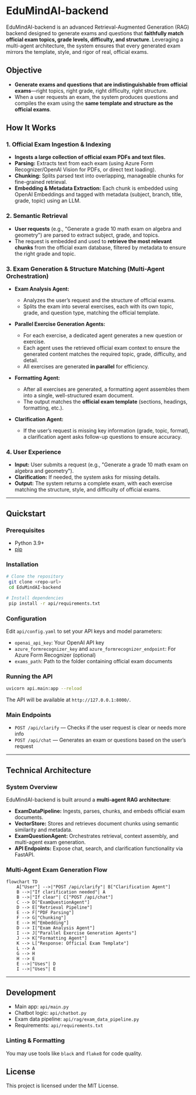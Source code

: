 # EduMindAI-backend

EduMindAI-backend is an advanced Retrieval-Augmented Generation (RAG) backend designed to generate exams and questions that **faithfully match official exam topics, grade levels, difficulty, and structure**. Leveraging a multi-agent architecture, the system ensures that every generated exam mirrors the template, style, and rigor of real, official exams.

## Objective
- **Generate exams and questions that are indistinguishable from official exams**—right topics, right grade, right difficulty, right structure.
- When a user requests an exam, the system produces questions and compiles the exam using the **same template and structure as the official exams**.

## How It Works

### 1. Official Exam Ingestion & Indexing
- **Ingests a large collection of official exam PDFs and text files.**
- **Parsing:** Extracts text from each exam (using Azure Form Recognizer/OpenAI Vision for PDFs, or direct text loading).
- **Chunking:** Splits parsed text into overlapping, manageable chunks for fine-grained retrieval.
- **Embedding & Metadata Extraction:** Each chunk is embedded using OpenAI Embeddings and tagged with metadata (subject, branch, title, grade, topic) using an LLM.

### 2. Semantic Retrieval
- **User requests** (e.g., "Generate a grade 10 math exam on algebra and geometry") are parsed to extract subject, grade, and topics.
- The request is embedded and used to **retrieve the most relevant chunks** from the official exam database, filtered by metadata to ensure the right grade and topic.

### 3. Exam Generation & Structure Matching (Multi-Agent Orchestration)

- **Exam Analysis Agent:**
  - Analyzes the user’s request and the structure of official exams.
  - Splits the exam into several exercises, each with its own topic, grade, and question type, matching the official template.

- **Parallel Exercise Generation Agents:**
  - For each exercise, a dedicated agent generates a new question or exercise.
  - Each agent uses the retrieved official exam context to ensure the generated content matches the required topic, grade, difficulty, and detail.
  - All exercises are generated **in parallel** for efficiency.

- **Formatting Agent:**
  - After all exercises are generated, a formatting agent assembles them into a single, well-structured exam document.
  - The output matches the **official exam template** (sections, headings, formatting, etc.).

- **Clarification Agent:**
  - If the user’s request is missing key information (grade, topic, format), a clarification agent asks follow-up questions to ensure accuracy.

### 4. User Experience
- **Input:** User submits a request (e.g., "Generate a grade 10 math exam on algebra and geometry").
- **Clarification:** If needed, the system asks for missing details.
- **Output:** The system returns a complete exam, with each exercise matching the structure, style, and difficulty of official exams.

---

## Quickstart

### Prerequisites
- Python 3.9+
- [pip](https://pip.pypa.io/en/stable/)

### Installation
```bash
# Clone the repository
 git clone <repo-url>
 cd EduMindAI-backend

# Install dependencies
 pip install -r api/requirements.txt
```

### Configuration
Edit `api/config.yaml` to set your API keys and model parameters:
- `openai_api_key`: Your OpenAI API key
- `azure_formrecognizer_key` and `azure_formrecognizer_endpoint`: For Azure Form Recognizer (optional)
- `exams_path`: Path to the folder containing official exam documents

### Running the API
```bash
uvicorn api.main:app --reload
```
The API will be available at `http://127.0.0.1:8000/`.

### Main Endpoints
- `POST /api/clarify` — Checks if the user request is clear or needs more info
- `POST /api/chat` — Generates an exam or questions based on the user’s request

---

## Technical Architecture

### System Overview

EduMindAI-backend is built around a **multi-agent RAG architecture**:
- **ExamDataPipeline:** Ingests, parses, chunks, and embeds official exam documents.
- **VectorStore:** Stores and retrieves document chunks using semantic similarity and metadata.
- **ExamQuestionAgent:** Orchestrates retrieval, context assembly, and multi-agent exam generation.
- **API Endpoints:** Expose chat, search, and clarification functionality via FastAPI.

### Multi-Agent Exam Generation Flow

```mermaid
flowchart TD
    A["User"] -->|"POST /api/clarify"| B["Clarification Agent"]
    B -->|"If clarification needed"| A
    B -->|"If clear"| C["POST /api/chat"]
    C --> D["ExamQuestionAgent"]
    D --> E["Retrieval Pipeline"]
    E --> F["PDF Parsing"]
    F --> G["Chunking"]
    E --> H["Embedding"]
    D --> I["Exam Analysis Agent"]
    I --> J["Parallel Exercise Generation Agents"]
    J --> K["Formatting Agent"]
    K --> L["Response: Official Exam Template"]
    L --> A
    G --> H
    H --> E
    E -->|"Uses"| D
    I -->|"Uses"| E
```

---

## Development
- Main app: `api/main.py`
- Chatbot logic: `api/chatbot.py`
- Exam data pipeline: `api/rag/exam_data_pipeline.py`
- Requirements: `api/requirements.txt`

### Linting & Formatting
You may use tools like `black` and `flake8` for code quality.

## License

This project is licensed under the MIT License.
